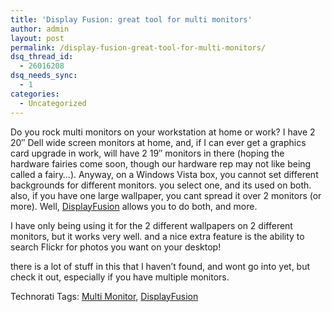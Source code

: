```yaml
---
title: 'Display Fusion: great tool for multi monitors'
author: admin
layout: post
permalink: /display-fusion-great-tool-for-multi-monitors/
dsq_thread_id:
  - 26016208
dsq_needs_sync:
  - 1
categories:
  - Uncategorized
---
```

Do you rock multi monitors on your workstation at home or work? I have 2 20&#8243; Dell wide screen monitors at home, and, if I can ever get a graphics card upgrade in work, will have 2 19&#8243; monitors in there (hoping the hardware fairies come soon, though our hardware rep may not like being called a fairy&#8230;). Anyway, on a Windows Vista box, you cannot set different backgrounds for different monitors. you select one, and its used on both. also, if you have one large wallpaper, you cant spread it over 2 monitors (or more). Well, [DisplayFusion][1] allows you to do both, and more.

I have only being using it for the 2 different wallpapers on 2 different monitors, but it works very well. and a nice extra feature is the ability to search Flickr for photos you want on your desktop! 

there is a lot of stuff in this that I haven&#8217;t found, and wont go into yet, but check it out, especially if you have multiple monitors.

<div class="wlWriterSmartContent" id="0767317B-992E-4b12-91E0-4F059A8CECA8:2365e2c4-31b8-4ba8-844c-01e8a76e719d" contenteditable="false" style="padding-right: 0px; display: inline; padding-left: 0px; float: none; padding-bottom: 0px; margin: 0px; padding-top: 0px">
  Technorati Tags: <a href="http://technorati.com/tags/Multi%20Monitor" rel="tag">Multi Monitor</a>, <a href="http://technorati.com/tags/DisplayFusion" rel="tag">DisplayFusion</a>
</div>

 [1]: http://www.binaryfortress.com/displayfusion/